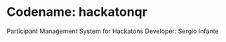 Codename: hackatonqr
====================

Participant Management System for Hackatons
Developer: Sergio Infante
